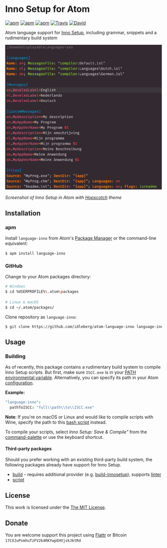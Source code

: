 # Inno Setup for Atom

[![apm](https://img.shields.io/apm/l/language-inno.svg?style=flat-square)](https://atom.io/packages/language-inno)
[![apm](https://img.shields.io/apm/v/language-inno.svg?style=flat-square)](https://atom.io/packages/language-inno)
[![apm](https://img.shields.io/apm/dm/language-inno.svg?style=flat-square)](https://atom.io/packages/language-inno)
[![Travis](https://img.shields.io/travis/idleberg/atom-language-inno.svg?style=flat-square)](https://travis-ci.org/idleberg/atom-language-inno)
[![David](https://img.shields.io/david/dev/idleberg/atom-language-inno.svg?style=flat-square)](https://david-dm.org/idleberg/atom-language-inno#info=devDependencies)

Atom language support for [Inno Setup](https://github.com/jrsoftware/issrc), including grammar, snippets and a rudimentary build system

![Screenshot](https://raw.githubusercontent.com/idleberg/atom-language-inno/master/screenshot.png)

*Screenshot of Inno Setup in Atom with [Hopscotch](https://atom.io/themes/hopscotch) theme*

## Installation

### apm

Install `language-inno` from Atom's [Package Manager](http://flight-manual.atom.io/using-atom/sections/atom-packages/) or the command-line equivalent:

`$ apm install language-inno`

### GitHub

Change to your Atom packages directory:

```bash
# Windows
$ cd %USERPROFILE%\.atom\packages

# Linux & macOS
$ cd ~/.atom/packages/
```

Clone repository as `language-inno`:

```bash
$ git clone https://github.com/idleberg/atom-language-inno language-inno
```

## Usage

### Building

As of recently, this package contains a rudimentary build system to compile Inno Setup scripts. But first, make sure `ISCC.exe` is in your [PATH environmental variable](http://superuser.com/a/284351/195953). Alternatively, you can specify its path in your Atom [configuration](http://flight-manual.atom.io/using-atom/sections/basic-customization/#_global_configuration_settings).

**Example:**

```cson
"language-inno":
  pathToISCC: "full\\path\\to\\ISCC.exe"
```

**Note**: If you're on macOS or Linux and would like to compile scripts with Wine, specify the path to this [bash script](https://gist.github.com/idleberg/4242e688ffe494e90a08bc4e83fe2b63) instead.

To compile your scripts, select *Inno Setup: Save & Compile”* from the [command-palette](https://atom.io/docs/latest/getting-started-atom-basics#command-palette) or use the keyboard shortcut.

#### Third-party packages

Should you prefer working with an existing third-party build system, the following packages already have support for Inno Setup.

* [build](https://atom.io/packages/build) – requires additional provider (e.g. [build-innosetup](https://atom.io/packages/build-innosetup)), supports [linter](https://atom.io/packages/linter)
* [script](https://atom.io/packages/script)

## License

This work is licensed under the [The MIT License](LICENSE.md).

## Donate

You are welcome support this project using [Flattr](https://flattr.com/submit/auto?user_id=idleberg&url=https://github.com/idleberg/atom-language-inno) or Bitcoin `17CXJuPsmhuTzFV2k4RKYwpEHVjskJktRd`